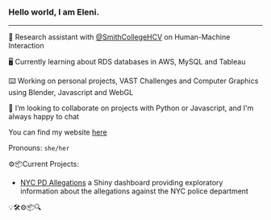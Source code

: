 ### Hello world, I am Eleni.

-----------

🔭 Research assistant with [@SmithCollegeHCV](http://www.science.smith.edu/~jcrouser/research.html) on Human-Machine Interaction

🖥 Currently learning about RDS databases in AWS, MySQL and Tableau

⌨️️ Working on personal projects, VAST Challenges and Computer Graphics using Blender, Javascript and WebGL

🌻 I’m looking to collaborate on projects with Python or Javascript, and I'm always happy to chat

You can find my website [here](https://epartakki.github.io/elenipartakki/#)

Pronouns: `she/her`


⚙️📦Current Projects:

- [NYC PD Allegations](https://github.com/mariumtapal/sds235-final-project) a Shiny dashboard providing exploratory information about the allegations against the NYC police department

💡🛠⚙️📦🔍

